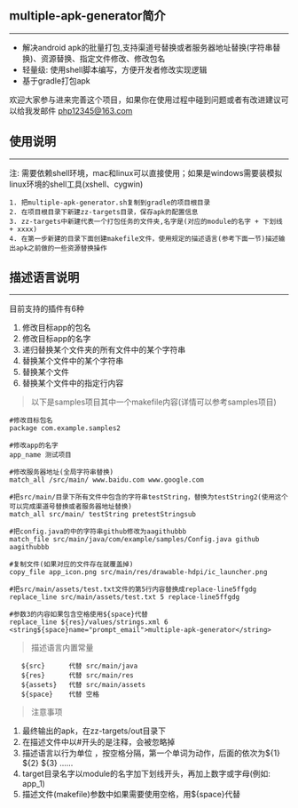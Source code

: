 ## multiple-apk-generator简介
---- 
* 解决android apk的批量打包,支持渠道号替换或者服务器地址替换(字符串替换)、资源替换、指定文件修改、修改包名
* 轻量级: 使用shell脚本编写，方便开发者修改实现逻辑
* 基于gradle打包apk

欢迎大家参与进来完善这个项目，如果你在使用过程中碰到问题或者有改进建议可以给我发邮件
php12345@163.com
 

## 使用说明
----
注: 需要依赖shell环境，mac和linux可以直接使用；如果是windows需要装模拟linux环境的shell工具(xshell、cygwin)

``` 
1. 把multiple-apk-generator.sh复制到gradle的项目根目录
2. 在项目根目录下新建zz-targets目录，保存apk的配置信息
3. zz-targets中新建代表一个打包任务的文件夹,名字是(对应的module的名字 + 下划线 + xxxx)
4. 在第一步新建的目录下面创建makefile文件，使用规定的描述语言(参考下面一节)描述输出apk之前做的一些资源替换操作

``` 

## 描述语言说明
----
目前支持的插件有6种

1. 修改目标app的包名
2. 修改目标app的名字
3. 递归替换某个文件夹的所有文件中的某个字符串
4. 替换某个文件中的某个字符串
5. 替换某个文件
6. 替换某个文件中的指定行内容

>以下是samples项目其中一个makefile内容(详情可以参考samples项目)

``` 
#修改目标包名
package com.example.samples2

#修改app的名字
app_name 测试项目

#修改服务器地址(全局字符串替换)
match_all /src/main/ www.baidu.com www.google.com

#把src/main/目录下所有文件中包含的字符串testString，替换为testString2(使用这个可以完成渠道号替换或者服务器地址替换)
match_all src/main/ testString pretestStringsub

#把config.java的中的字符串github修改为aagithubbb
match_file src/main/java/com/example/samples/Config.java github aagithubbb

#复制文件(如果对应的文件存在就覆盖掉)
copy_file app_icon.png src/main/res/drawable-hdpi/ic_launcher.png

#把src/main/assets/test.txt文件的第5行内容替换成replace-line5ffgdg
replace_line src/main/assets/test.txt 5 replace-line5ffgdg

#参数3的内容如果包含空格使用${space}代替
replace_line ${res}/values/strings.xml 6 <string${space}name="prompt_email">multiple-apk-generator</string>

``` 

>描述语言内置常量

``` 
   ${src}      代替 src/main/java
   ${res}      代替 src/main/res
   ${assets}   代替 src/main/assets
   ${space}    代替 空格
``` 

>注意事项

1. 最终输出的apk，在zz-targets/out目录下
2. 在描述文件中以#开头的是注释，会被忽略掉
3. 描述语言以行为单位 ，按空格分隔，第一个单词为动作，后面的依次为${1}  ${2}  ${3}  ......
4. target目录名字以module的名字加下划线开头，再加上数字或字母(例如: app_1)
5. 描述文件(makefile)参数中如果需要使用空格，用${space}代替
